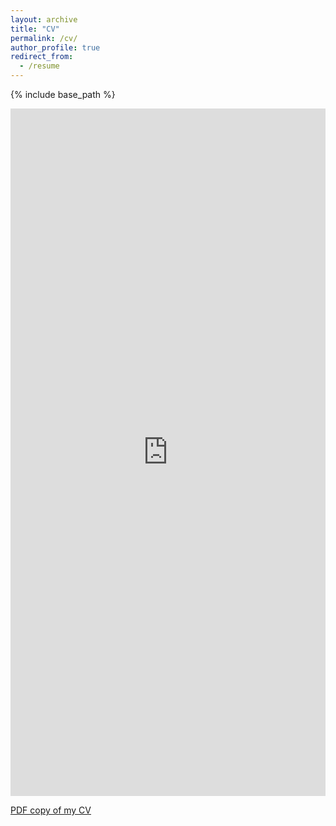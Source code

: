 ```yaml
---
layout: archive
title: "CV"
permalink: /cv/
author_profile: true
redirect_from:
  - /resume
---
```


{% include base_path %}

<!--
Education
======
* Ph.D in Version Control Theory, GitHub University, 2018 (expected)
* M.S. in Jekyll, GitHub University, 2014
* B.S. in Mechanical Engineering, University of California, Santa Barbara, 2023

Work experience
======
* Spring 2024: Academic Pages Collaborator
  * GitHub University
  * Duties includes: Updates and improvements to template
  * Supervisor: The Users

* Fall 2015: Research Assistant
  * GitHub University
  * Duties included: Merging pull requests
  * Supervisor: Professor Hub

* Summer 2015: Research Assistant
  * GitHub University
  * Duties included: Tagging issues
  * Supervisor: Professor Git
  
Skills
======
* Skill 1
* Skill 2
  * Sub-skill 2.1
  * Sub-skill 2.2
  * Sub-skill 2.3
* Skill 3

Publications
======
  <ul>{% for post in site.publications reversed %}
    {% include archive-single-cv.html %}
  {% endfor %}</ul>
  
Talks
======
  <ul>{% for post in site.talks reversed %}
    {% include archive-single-talk-cv.html  %}
  {% endfor %}</ul>
  
Teaching
======
  <ul>{% for post in site.teaching reversed %}
    {% include archive-single-cv.html %}
  {% endfor %}</ul>
  
Service and leadership
======
* Currently signed in to 43 different slack teams
-->
<!-- <embed src="https://github.com/cnick1/CV/raw/master/main.pdf" width="600px" height="500px" /> -->
<iframe src="https://docs.google.com/gview?url=https://github.com/nguyensteven01/CV/raw/master/main.pdf&embedded=true" 
style="width:100%;height:1100px;" 
frameborder="0"></iframe>

[PDF copy of my CV](https://github.com/nguyensteven01/CV/raw/master/main.pdf)
